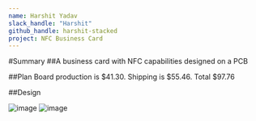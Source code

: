 ```yaml
---
name: Harshit Yadav
slack_handle: "Harshit"
github_handle: harshit-stacked
project: NFC Business Card
---
```


#Summary
##A business card with NFC capabilities designed on a PCB

##Plan
Board production is $41.30. Shipping is $55.46. Total $97.76

##Design

![image](https://github.com/harshit-stacked/OnBoard/assets/136091943/368b3ad4-52bb-4ac6-a79b-d47836856543)
![image](https://github.com/harshit-stacked/OnBoard/assets/136091943/c933c8f0-9db1-4195-9fea-08bef955fdbc)
